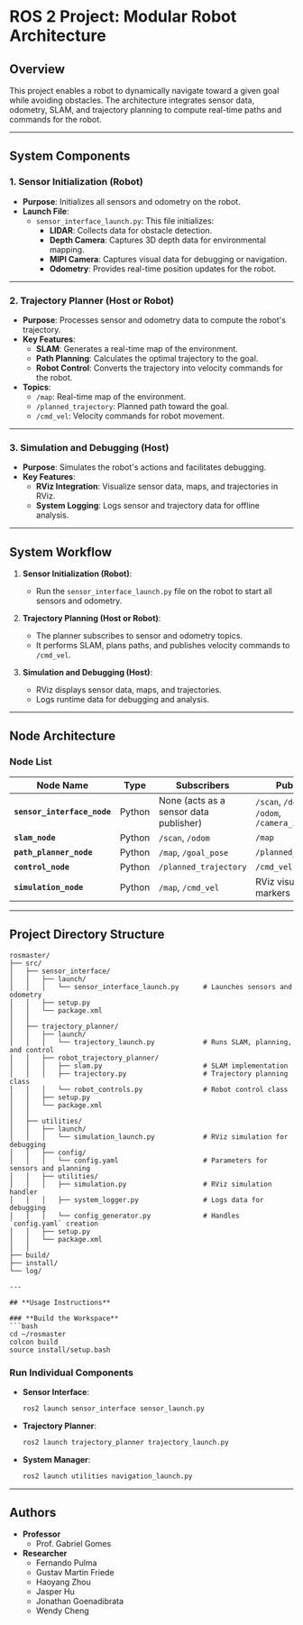 # ROS 2 Project: Modular Robot Architecture

## **Overview**
This project enables a robot to dynamically navigate toward a given goal while avoiding obstacles. The architecture integrates sensor data, odometry, SLAM, and trajectory planning to compute real-time paths and commands for the robot.

---

## **System Components**

### **1. Sensor Initialization (Robot)**
- **Purpose**: Initializes all sensors and odometry on the robot.
- **Launch File**:
  - `sensor_interface_launch.py`: This file initializes:
    - **LIDAR**: Collects data for obstacle detection.
    - **Depth Camera**: Captures 3D depth data for environmental mapping.
    - **MIPI Camera**: Captures visual data for debugging or navigation.
    - **Odometry**: Provides real-time position updates for the robot.

---

### **2. Trajectory Planner (Host or Robot)**
- **Purpose**: Processes sensor and odometry data to compute the robot's trajectory.
- **Key Features**:
  - **SLAM**: Generates a real-time map of the environment.
  - **Path Planning**: Calculates the optimal trajectory to the goal.
  - **Robot Control**: Converts the trajectory into velocity commands for the robot.
- **Topics**:
  - `/map`: Real-time map of the environment.
  - `/planned_trajectory`: Planned path toward the goal.
  - `/cmd_vel`: Velocity commands for robot movement.

---

### **3. Simulation and Debugging (Host)**
- **Purpose**: Simulates the robot's actions and facilitates debugging.
- **Key Features**:
  - **RViz Integration**: Visualize sensor data, maps, and trajectories in RViz.
  - **System Logging**: Logs sensor and trajectory data for offline analysis.

---

## **System Workflow**

1. **Sensor Initialization (Robot)**:
   - Run the `sensor_interface_launch.py` file on the robot to start all sensors and odometry.

2. **Trajectory Planning (Host or Robot)**:
   - The planner subscribes to sensor and odometry topics.
   - It performs SLAM, plans paths, and publishes velocity commands to `/cmd_vel`.

3. **Simulation and Debugging (Host)**:
   - RViz displays sensor data, maps, and trajectories.
   - Logs runtime data for debugging and analysis.

---

## **Node Architecture**

### **Node List**

| **Node Name**            | **Type**  | **Subscribers**                                  | **Publishers**                           |
|---------------------------|-----------|--------------------------------------------------|------------------------------------------|
| **`sensor_interface_node`** | Python   | None (acts as a sensor data publisher)          | `/scan`, `/depth_image`, `/odom`, `/camera_image` |
| **`slam_node`**            | Python   | `/scan`, `/odom`                                | `/map`                                   |
| **`path_planner_node`**    | Python   | `/map`, `/goal_pose`                            | `/planned_trajectory`                   |
| **`control_node`**         | Python   | `/planned_trajectory`                           | `/cmd_vel`                               |
| **`simulation_node`**      | Python   | `/map`, `/cmd_vel`                              | RViz visualization markers              |

---

## **Project Directory Structure**
```plaintext
rosmaster/
├── src/
│   ├── sensor_interface/
│   │   ├── launch/
│   │   │   └── sensor_interface_launch.py      # Launches sensors and odometry
│   │   ├── setup.py
│   │   └── package.xml
│   │
│   ├── trajectory_planner/
│   │   ├── launch/
│   │   │   └── trajectory_launch.py            # Runs SLAM, planning, and control
│   │   ├── robot_trajectory_planner/
│   │   │   ├── slam.py                         # SLAM implementation
│   │   │   ├── trajectory.py                   # Trajectory planning class
│   │   │   └── robot_controls.py               # Robot control class
│   │   ├── setup.py
│   │   └── package.xml
│   │
│   ├── utilities/
│   │   ├── launch/
│   │   │   └── simulation_launch.py            # RViz simulation for debugging
│   │   ├── config/
│   │   │   └── config.yaml                     # Parameters for sensors and planning
│   │   ├── utilities/
│   │   │   ├── simulation.py                   # RViz simulation handler
│   │   │   ├── system_logger.py                # Logs data for debugging
│   │   │   └── config_generator.py             # Handles `config.yaml` creation
│   │   ├── setup.py
│   │   └── package.xml
│   │
├── build/
├── install/
└── log/

---

## **Usage Instructions**

### **Build the Workspace**
```bash
cd ~/rosmaster
colcon build
source install/setup.bash
```

### **Run Individual Components**
- **Sensor Interface**:
  ```bash
  ros2 launch sensor_interface sensor_launch.py
  ```
- **Trajectory Planner**:
  ```bash
  ros2 launch trajectory_planner trajectory_launch.py
  ```
- **System Manager**:
  ```bash
  ros2 launch utilities navigation_launch.py
  ```
---

## **Authors**
- **Professor**
    - Prof. Gabriel Gomes
- **Researcher**
    - Fernando Pulma
    - Gustav Martin Friede
    - Haoyang Zhou
    - Jasper Hu
    - Jonathan Goenadibrata
    - Wendy Cheng